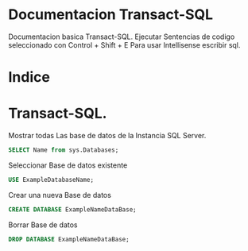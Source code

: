 # Documentacion Transact-SQL

Documentacion basica Transact-SQL.
Ejecutar Sentencias de codigo seleccionado con Control + Shift + E
Para usar Intellisense escribir sql.

Indice
======

Transact-SQL.
======

Mostrar todas Las base de datos de la Instancia SQL Server.
```sql
SELECT Name from sys.Databases;
```

Seleccionar Base de datos existente
```sql
USE ExampleDatabaseName;
```

Crear una nueva Base de datos
```sql
CREATE DATABASE ExampleNameDataBase;
```


Borrar Base de datos
```sql
DROP DATABASE ExampleNameDataBase;
```
